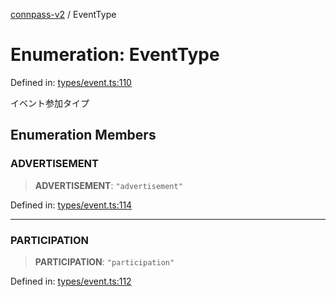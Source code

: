 [connpass-v2](../wiki/globals) / EventType

# Enumeration: EventType

Defined in: [types/event.ts:110](https://github.com/ryohidaka/node-connpass/blob/800ebb10fa1d025fb9b43567e6fa2b5ec8ce8b50/src/types/event.ts#L110)

イベント参加タイプ

## Enumeration Members

### ADVERTISEMENT

> **ADVERTISEMENT**: `"advertisement"`

Defined in: [types/event.ts:114](https://github.com/ryohidaka/node-connpass/blob/800ebb10fa1d025fb9b43567e6fa2b5ec8ce8b50/src/types/event.ts#L114)

***

### PARTICIPATION

> **PARTICIPATION**: `"participation"`

Defined in: [types/event.ts:112](https://github.com/ryohidaka/node-connpass/blob/800ebb10fa1d025fb9b43567e6fa2b5ec8ce8b50/src/types/event.ts#L112)
